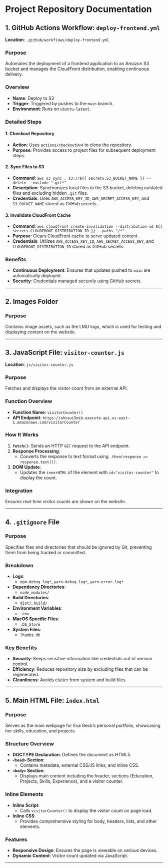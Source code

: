 # Project Repository Documentation

## 1. GitHub Actions Workflow: `deploy-frontend.yml`

**Location**: `.github/workflows/deploy-frontend.yml`

### Purpose
Automates the deployment of a frontend application to an Amazon S3 bucket and manages the CloudFront distribution, enabling continuous delivery.

### Overview
- **Name**: Deploy to S3
- **Trigger**: Triggered by pushes to the `main` branch.
- **Environment**: Runs on `ubuntu-latest`.

### Detailed Steps
#### 1. Checkout Repository
- **Action**: Uses `actions/checkout@v4` to clone the repository.
- **Purpose**: Provides access to project files for subsequent deployment steps.

#### 2. Sync Files to S3
- **Command**: `aws s3 sync . s3://${{ secrets.S3_BUCKET_NAME }} --delete --exclude ".git*"`
- **Description**: Synchronizes local files to the S3 bucket, deleting outdated files and excluding hidden `.git` files.
- **Credentials**: Uses `AWS_ACCESS_KEY_ID`, `AWS_SECRET_ACCESS_KEY`, and `S3_BUCKET_NAME` stored as GitHub secrets.

#### 3. Invalidate CloudFront Cache
- **Command**: `aws cloudfront create-invalidation --distribution-id ${{ secrets.CLOUDFRONT_DISTRIBUTION_ID }} --paths "/*"`
- **Purpose**: Clears CloudFront cache to serve updated content.
- **Credentials**: Utilizes `AWS_ACCESS_KEY_ID`, `AWS_SECRET_ACCESS_KEY`, and `CLOUDFRONT_DISTRIBUTION_ID` stored as GitHub secrets.

### Benefits
- **Continuous Deployment**: Ensures that updates pushed to `main` are automatically deployed.
- **Security**: Credentials managed securely using GitHub secrets.

---

## 2. Images Folder

### Purpose
Contains image assets, such as the LMU logo, which is used for testing and displaying content on the website.

---

## 3. JavaScript File: `visitor-counter.js`

**Location**: `js/visitor-counter.js`

### Purpose
Fetches and displays the visitor count from an external API.

### Function Overview
- **Function Name**: `visitorCounter()`
- **API Endpoint**: `https://ohsaui5mib.execute-api.us-east-1.amazonaws.com/visitorCounter`

### How It Works
1. **`fetch()`**: Sends an HTTP `GET` request to the API endpoint.
2. **Response Processing**:
   - Converts the response to text format using `.then(response => response.text())`.
3. **DOM Update**:
   - Updates the `innerHTML` of the element with `id="visitor-counter"` to display the count.

### Integration
Ensures real-time visitor counts are shown on the website.

---

## 4. `.gitignore` File

### Purpose
Specifies files and directories that should be ignored by Git, preventing them from being tracked or committed.

### Breakdown
- **Logs**:
  - `npm-debug.log*`, `yarn-debug.log*`, `yarn-error.log*`
- **Dependency Directories**:
  - `node_modules/`
- **Build Directories**:
  - `dist/`, `build/`
- **Environment Variables**:
  - `.env`
- **MacOS Specific Files**:
  - `.DS_Store`
- **System Files**:
  - `Thumbs.db`

### Key Benefits
- **Security**: Keeps sensitive information like credentials out of version control.
- **Efficiency**: Reduces repository size by excluding files that can be regenerated.
- **Cleanliness**: Avoids clutter from system and build files.

---

## 5. Main HTML File: `index.html`

### Purpose
Serves as the main webpage for Eva Geck’s personal portfolio, showcasing her skills, education, and projects.

### Structure Overview
- **DOCTYPE Declaration**: Defines the document as HTML5.
- **`<head>` Section**:
  - Contains metadata, external CSS/JS links, and inline CSS.
- **`<body>` Section**:
  - Displays main content including the header, sections (Education, Projects, Skills, Experience), and a visitor counter.

### Inline Elements
- **Inline Script**:
  - Calls `visitorCounter()` to display the visitor count on page load.
- **Inline CSS**:
  - Provides comprehensive styling for body, headers, lists, and other elements.

### Features
- **Responsive Design**: Ensures the page is viewable on various devices.
- **Dynamic Content**: Visitor count updated via JavaScript.

---
